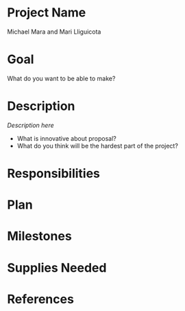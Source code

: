 Project Name
==============================
Michael Mara and Mari Lliguicota

Goal
==============================
What do you want to be able to make?

Description
==============================
*Description here*
 - What is innovative about proposal?
 - What do you think will be the hardest part of the project?
 
Responsibilities
==============================
 
Plan
===============================

Milestones
===============================

Supplies Needed
==============================

References
===============================
